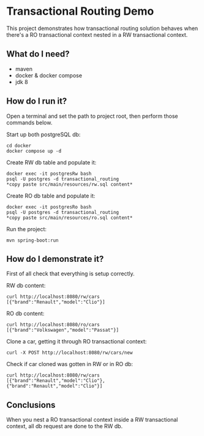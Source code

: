 # Transactional Routing Demo

This project demonstrates how transactional routing solution behaves when there's a RO transactional context nested in a RW transactional context.

## What do I need?
* maven
* docker & docker compose
* jdk 8

## How do I run it?
Open a terminal and set the path to project root, then perform those commands below. 

Start up both postgreSQL db:
```
cd docker
docker compose up -d
```

Create RW db table and populate it:
```
docker exec -it postgresRw bash
psql -U postgres -d transactional_routing
*copy paste src/main/resources/rw.sql content*
```

Create RO db table and populate it:
```
docker exec -it postgresRo bash
psql -U postgres -d transactional_routing
*copy paste src/main/resources/ro.sql content*
```

Run the project:
```
mvn spring-boot:run
```


## How do I demonstrate it?
First of all check that everything is setup correctly.

RW db content:
```
curl http://localhost:8080/rw/cars
[{"brand":"Renault","model":"Clio"}]
```

RO db content:
```
curl http://localhost:8080/ro/cars
[{"brand":"Volkswagen","model":"Passat"}]
```

Clone a car, getting it through RO transactional context:
```
curl -X POST http://localhost:8080/rw/cars/new
```

Check if car cloned was gotten in RW or in RO db:
```
curl http://localhost:8080/rw/cars
[{"brand":"Renault","model":"Clio"},{"brand":"Renault","model":"Clio"}]
```


## Conclusions
When you nest a RO transactional context inside a RW transactional context, all db request are done to the RW db.
